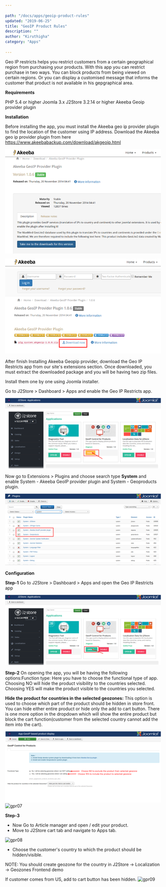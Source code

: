 ```yaml
---

path: "/docs/apps/geoip-product-rules"
updated: "2019-06-25"
title: "GeoIP Product Rules"
description: ""
author: "Kiruthigha"
category: "Apps"

---
```



Geo IP restricts helps you restrict customers from a certain geographical region from purchasing your products. With this app you can restrict purchase in two ways. You can block products from being viewed on certain regions. Or you can display a customised message that informs the customer that product is not available in his gepgraphical area.

**Requirements**

PHP 5.4 or higher
Joomla 3.x
J2Store 3.2.14 or higher
Akeeba Geoip provider plugin


**Installation**

Before installing the app, you must install the Akeeba geo ip provider plugin to find the location of the customer using IP address. Download the Akeeba geo ip provider plugin from here https://www.akeebabackup.com/download/akgeoip.html


![gpr01](https://raw.githubusercontent.com/j2store/doc-images/master//apps/geoip-product-rules/gpr_01.png)

![gpr02](https://raw.githubusercontent.com/j2store/doc-images/master//apps/geoip-product-rules/gpr_02.png)


After finish Installing Akeeba Geopip provider, download the Geo IP Restricts app from our site's extensions section. Once downloaded, you must extract the downloaded package and you will be having two zip files.

Install them one by one using Joomla installer.

Go to J2Store > Dashboard > Apps and enable the Geo IP Restricts app.

![gpr_03](https://raw.githubusercontent.com/j2store/doc-images/master//apps/geoip-product-rules/gpr_03.png)


Now go to Extensions > Plugins and choose search type **System** and enable System - Akeeba GeoIP provider plugin and System - Geoproducts plugin.


![gpr04](https://raw.githubusercontent.com/j2store/doc-images/master//apps/geoip-product-rules/gpr_04.png)


**Configuration**

**Step-1** Go to J2Store > Dashboard > Apps and open the Geo IP Restricts app

![gpr05](https://raw.githubusercontent.com/j2store/doc-images/master//apps/geoip-product-rules/gpr_05.png)



**Step-2** On opening the app, you will be having the following options:Function type: Here you have to choose the functional type of app. Choosing NO will hide the product visibility to the countries selected. Choosing YES will make the product visible to the countries you selected.

**Hide the product for countries in the selected geozones:** This option is used to choose which part of the product should be hidden in store front. You can hide either entire product or hide only the add to cart button. There is one more option in the dropdown which will show the entire product but block the cart function(customer from the selected country cannot add the item into the cart).


![gpr06](https://raw.githubusercontent.com/j2store/doc-images/master//apps/geoip-product-rules/gpr_06.png)
![gpr07](/home/flycart/Desktop/j2dc/content/images/apps/geoip-product-rules/gpr_07.png)

**Step-3**

* Now Go to Article manager and open / edit your product.
* Move to J2Store cart tab and navigate to Apps tab.


![gpr08](/home/flycart/Desktop/j2dc/content/images/apps/geoip-product-rules/gpr_08.png)
* Choose the customer's country to which the product should be hidden/visible.


NOTE: You should create geozone for the country in J2Store -> Localization -> Geozones
Frontend demo

If customer comes from US, add to cart button has been hidden.
![gpr09](/home/flycart/Desktop/j2dc/content/images/apps/geoip-product-rules/gpr_09.png)
